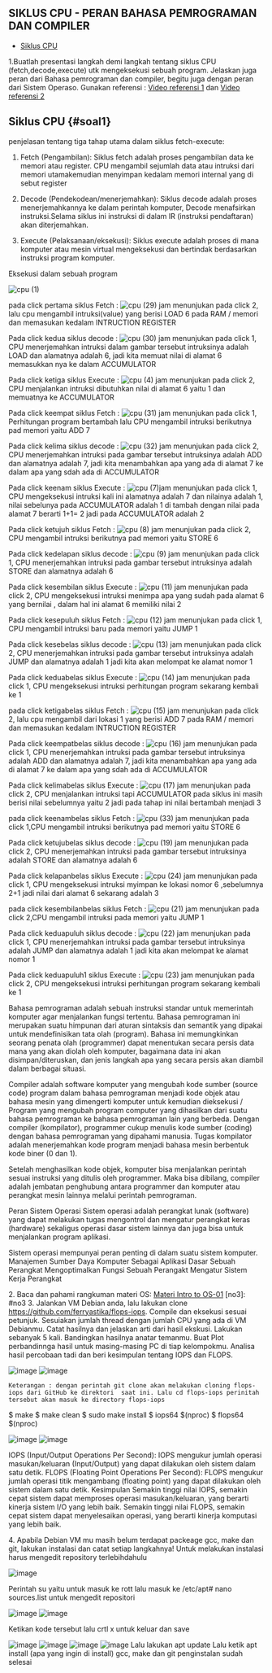 ## SIKLUS CPU - PERAN BAHASA PEMROGRAMAN DAN COMPILER

- [Siklus CPU](#soal1)

1.Buatlah presentasi langkah demi langkah tentang siklus CPU (fetch,decode,execute) utk mengeksekusi sebuah program. Jelaskan juga peran dari Bahasa pemrograman dan compiler, begitu juga dengan peran dari Sistem Operaso. Gunakan referensi : [Video referensi 1](https://www.youtube.com/watch?v=Z5JC9Ve1sfI) dan [Video referensi 2](https://www.youtube.com/watch?v=jFDMZpkUWCw)

## Siklus CPU {#soal1}


penjelasan tentang tiga tahap utama dalam siklus fetch-execute: 

1. Fetch (Pengambilan):
Siklus fetch adalah proses pengambilan data ke memori atau register. CPU mengambil sejumlah data atau intruksi dari memori utamakemudian menyimpan kedalam memori internal yang di sebut register

2. Decode (Pendekodean/menerjemahkan):
Siklus decode adalah proses menerjemahkannya ke dalam perintah komputer, Decode menafsirkan instruksi.Selama siklus ini instruksi di dalam IR (instruksi pendaftaran) akan diterjemahkan.

3. Execute (Pelaksanaan/eksekusi):
Siklus execute adalah  proses di mana komputer atau mesin virtual mengeksekusi dan bertindak berdasarkan instruksi program komputer.

Eksekusi dalam sebuah program

![cpu (1)](https://github.com/StalisAhmadSholeh/SysOP24-3123521010/assets/160557634/566da58b-c555-4807-b3d9-7147613118de)

pada click pertama siklus Fetch :
![cpu (29)](https://github.com/StalisAhmadSholeh/SysOP24-3123521010/assets/160557634/5210d90c-12a8-4912-82d2-7b53d37a7130)
jam menunjukan pada click 2, lalu cpu mengambil intruksi(value) yang berisi LOAD 6 pada RAM / memori  dan memasukan kedalam INTRUCTION REGISTER 

Pada click  kedua siklus decode :
![cpu (30)](https://github.com/StalisAhmadSholeh/SysOP24-3123521010/assets/160557634/70798991-c3bd-4c79-8060-69ec110bb8c3)
jam menunjukan pada click 1, CPU menerjemahkan intruksi dalam gambar tersebut intruksinya adalah LOAD dan alamatnya adalah 6, jadi kita memuat nilai di alamat 6 memasukkan nya ke dalam ACCUMULATOR  

Pada click  ketiga siklus Execute :
![cpu (4)](https://github.com/StalisAhmadSholeh/SysOP24-3123521010/assets/160557634/a16cc30f-c74e-4857-b7d6-e436fd97e7b3)
jam menunjukan pada click 2, CPU menjalankan intruksi dibutuhkan nilai di alamat 6 yaitu 1 dan memuatnya ke ACCUMULATOR

Pada click keempat siklus Fetch :
![cpu (31)](https://github.com/StalisAhmadSholeh/SysOP24-3123521010/assets/160557634/2889ad44-f000-4fb1-98c3-5c7d472dfa2c)
jam menunjukan pada click 1, Perhitungan program bertambah lalu CPU mengambil intruksi berikutnya pad memori yaitu ADD 7

Pada click  kelima siklus decode :
![cpu (32)](https://github.com/StalisAhmadSholeh/SysOP24-3123521010/assets/160557634/3ea4e250-40ac-43c7-a8c0-40311d4c68cb)
jam menunjukan pada click 2, CPU menerjemahkan intruksi pada gambar tersebut intruksinya adalah ADD dan alamatnya adalah 7, jadi kita menambahkan apa yang ada di alamat 7  ke dalam apa yang sdah ada di ACCUMULATOR  

Pada click  keenam siklus Execute :
![cpu (7)](https://github.com/StalisAhmadSholeh/SysOP24-3123521010/assets/160557634/6a7bce20-a0b9-4e5d-b71c-c8ef283581c3)jam menunjukan pada click 1, CPU mengeksekusi intruksi kali ini alamatnya adalah 7 dan nilainya adalah 1, nilai sebelunya pada ACCUMULATOR adalah 1  di tambah dengan nilai pada alamat 7 berarti 1+1= 2 jadi pada ACCUMULATOR adalah 2

Pada click ketujuh siklus Fetch :
![cpu (8)](https://github.com/StalisAhmadSholeh/SysOP24-3123521010/assets/160557634/51723973-c1d6-4709-b338-5f91268a25c9)
jam menunjukan pada click 2, CPU mengambil intruksi berikutnya pad memori yaitu STORE 6  

Pada click  kedelapan siklus decode :
![cpu (9)](https://github.com/StalisAhmadSholeh/SysOP24-3123521010/assets/160557634/9ea73b55-a2b0-4820-a5b9-a2137840c1c4)
jam menunjukan pada click 1,   CPU menerjemahkan intruksi pada gambar tersebut intruksinya adalah STORE dan alamatnya adalah 6

Pada click  kesembilan siklus Execute :
![cpu (11)](https://github.com/StalisAhmadSholeh/SysOP24-3123521010/assets/160557634/6a71490a-155f-4905-b566-799647eabd1d)
jam menunjukan pada click 2, CPU mengeksekusi intruksi menimpa apa yang sudah pada alamat 6 yang bernilai , dalam hal ini alamat 6 memiliki nilai 2 

Pada click kesepuluh siklus Fetch :
![cpu (12)](https://github.com/StalisAhmadSholeh/SysOP24-3123521010/assets/160557634/54917d43-8de6-4fba-b6a4-b3ee266049cf)
jam menunjukan pada click 1, CPU mengambil intruksi baru pada memori yaitu  JUMP 1

Pada click  kesebelas siklus decode :
![cpu (13)](https://github.com/StalisAhmadSholeh/SysOP24-3123521010/assets/160557634/08794a17-f990-4a96-b3e2-b32d3e3970a3)
jam menunjukan pada click 2, CPU menerjemahkan intruksi pada gambar tersebut intruksinya adalah JUMP dan alamatnya adalah 1 jadi kita akan melompat ke alamat nomor 1

Pada click  keduabelas siklus Execute :
![cpu (14)](https://github.com/StalisAhmadSholeh/SysOP24-3123521010/assets/160557634/7bd5443b-23c6-4304-8b9c-d09e4fde0c63)
jam menunjukan pada click 1, CPU mengeksekusi intruksi perhitungan program sekarang kembali ke 1

pada click ketigabelas siklus Fetch :
![cpu (15)](https://github.com/StalisAhmadSholeh/SysOP24-3123521010/assets/160557634/f7421e5b-716d-4ec9-9996-c71ee33a56b5)
jam menunjukan pada click 2, lalu cpu mengambil dari lokasi 1 yang berisi ADD 7 pada RAM / memori  dan memasukan kedalam INTRUCTION REGISTER 

Pada click  keempatbelas siklus decode :
![cpu (16)](https://github.com/StalisAhmadSholeh/SysOP24-3123521010/assets/160557634/632ca023-41d5-432a-ad82-6d0c707270c3)
jam menunjukan pada click 1,  CPU menerjemahkan intruksi pada gambar tersebut intruksinya adalah ADD dan alamatnya adalah 7, jadi kita menambahkan apa yang ada di alamat 7  ke dalam apa yang sdah ada di ACCUMULATOR  
 

Pada click  kelimabelas siklus Execute :
![cpu (17)](https://github.com/StalisAhmadSholeh/SysOP24-3123521010/assets/160557634/7b94a79b-c071-42ce-9854-4463e409b43f)
jam menunjukan pada click 2, CPU menjalankan intruksi tapi ACCUMULATOR pada siklus ini masih berisi nilai sebelumnya yaitu 2 jadi pada tahap ini nilai bertambah menjadi 3


pada click keenambelas siklus Fetch :
![cpu (33)](https://github.com/StalisAhmadSholeh/SysOP24-3123521010/assets/160557634/048e8bed-5a95-4c68-9050-128ed4572953)
jam menunjukan pada click 1,CPU mengambil intruksi berikutnya pad memori yaitu STORE 6 

Pada click  ketujubelas siklus decode :
![cpu (19)](https://github.com/StalisAhmadSholeh/SysOP24-3123521010/assets/160557634/4d4fe51a-28df-4441-9465-ee945b1793f7)
jam menunjukan pada click 2, CPU menerjemahkan intruksi pada gambar tersebut intruksinya adalah STORE dan alamatnya adalah 6
 
Pada click  kelapanbelas siklus Execute :
![cpu (24)](https://github.com/StalisAhmadSholeh/SysOP24-3123521010/assets/160557634/d5cc09e7-bef3-41b2-8899-0edbb7736169)
jam menunjukan pada click 1,  CPU mengeksekusi intruksi myimpan ke lokasi nomor 6 ,sebelumnya 2+1 jadi nilai dari alamat 6 sekarang adalah 3


pada click kesembilanbelas siklus Fetch :
![cpu (21)](https://github.com/StalisAhmadSholeh/SysOP24-3123521010/assets/160557634/f330df84-c88c-4362-9cbf-d205b3468a10)
jam menunjukan pada click 2,CPU mengambil intruksi  pada memori yaitu  JUMP 1

Pada click  keduapuluh siklus decode :
![cpu (22)](https://github.com/StalisAhmadSholeh/SysOP24-3123521010/assets/160557634/201367d0-d1ba-4ed2-b52d-c988dce70496)
jam menunjukan pada click 1, CPU menerjemahkan intruksi pada gambar tersebut intruksinya adalah JUMP dan alamatnya adalah 1 jadi kita akan melompat ke alamat nomor 1
 
Pada click  keduapuluh1 siklus Execute :
![cpu (23)](https://github.com/StalisAhmadSholeh/SysOP24-3123521010/assets/160557634/eb396340-96b9-4e75-abe7-4b8117ae9162)
jam menunjukan pada click 2,  CPU mengeksekusi intruksi perhitungan program sekarang kembali ke 1








Bahasa pemrograman adalah sebuah instruksi standar untuk memerintah komputer agar menjalankan fungsi tertentu. Bahasa pemrograman ini merupakan suatu himpunan dari aturan sintaksis dan semantik yang dipakai untuk mendefinisikan tata olah (program). Bahasa ini memungkinkan seorang penata olah (programmer) dapat menentukan secara persis data mana yang akan diolah oleh komputer, bagaimana data ini akan disimpan/diteruskan, dan jenis langkah apa yang secara persis akan diambil dalam berbagai situasi.

Compiler adalah software komputer yang mengubah kode sumber (source code) program dalam bahasa pemrograman menjadi kode objek atau bahasa mesin yang dimengerti komputer untuk kemudian dieksekusi / Program yang mengubah program computer yang dihasilkan dari suatu bahasa pemrograman ke bahasa pemrograman lain yang berbeda.
Dengan compiler (kompilator), programmer cukup menulis kode sumber (coding) dengan bahasa pemrograman yang dipahami manusia. Tugas kompilator adalah menerjemahkan kode program menjadi bahasa mesin berbentuk kode biner (0 dan 1).

Setelah menghasilkan kode objek, komputer bisa menjalankan perintah sesuai instruksi yang ditulis oleh programmer.
Maka bisa dibilang, compiler adalah jembatan penghubung antara programmer dan komputer atau perangkat mesin lainnya melalui perintah pemrograman.

Peran Sistem Operasi
Sistem operasi adalah perangkat lunak (software) yang dapat melakukan tugas mengontrol dan mengatur perangkat keras (hardware) sekaligus operasi dasar sistem lainnya dan juga bisa untuk menjalankan program aplikasi.

Sistem operasi mempunyai peran penting di dalam suatu sistem komputer.
Manajemen Sumber Daya Komputer
Sebagai Aplikasi Dasar Sebuah Perangkat
Mengoptimalkan Fungsi Sebuah Perangakt
Mengatur Sistem Kerja Perangkat

[no2]: #no2
2. Baca dan pahami rangkuman materi OS: [Materi Intro to OS-01](https://github.com/ferryastika/OS-01)
[no3]: #no3
3. Jalankan VM Debian anda, lalu lakukan clone https://github.com/ferryastika/flops-iops. Compile dan eksekusi sesuai petunjuk. Sesuiakan jumlah thread dengan jumlah CPU yang ada di VM Debianmu. Catat hasilnya dan jelaskan arti dari hasil ekskusi. Lakukan sebanyak 5 kali. Bandingkan hasilnya anatar temanmu. Buat Plot perbandinnga hasil untuk masing-masing PC di tiap kelompokmu. Analisa hasil percobaan tadi dan beri kesimpulan tentang IOPS dan FLOPS.

 
![image](https://github.com/StalisAhmadSholeh/SysOP24-3123521010/assets/160557634/5b4d656e-8515-4493-b161-287dfd6952af)
![image](https://github.com/StalisAhmadSholeh/SysOP24-3123521010/assets/160557634/13354f59-caea-4425-9bba-78b26ac534d8)

	Keterangan : dengan perintah git clone akan melakukan cloning flops-iops dari GitHub ke direktori  saat ini. Lalu cd flops-iops perinitah tersebut akan masuk ke directory flops-iops
  $ make
  $ make clean
  $ sudo make install
  $ iops64 $(nproc)
  $ flops64 $(nproc)
 
![image](https://github.com/StalisAhmadSholeh/SysOP24-3123521010/assets/160557634/cbe29999-80d0-40b0-b578-5640bd52aa48)
![image](https://github.com/StalisAhmadSholeh/SysOP24-3123521010/assets/160557634/6f0c8e81-24a7-4487-837b-500ace8d6c79)

IOPS (Input/Output Operations Per Second):
IOPS mengukur jumlah operasi masukan/keluaran (Input/Output) yang dapat dilakukan oleh sistem dalam satu detik.
FLOPS (Floating Point Operations Per Second):
FLOPS mengukur jumlah operasi titik mengambang (floating point) yang dapat dilakukan oleh sistem dalam satu detik.
Kesimpulan
Semakin tinggi nilai IOPS, semakin cepat sistem dapat memproses operasi masukan/keluaran, yang berarti kinerja sistem I/O yang lebih baik. Semakin tinggi nilai FLOPS, semakin cepat sistem dapat menyelesaikan operasi, yang berarti kinerja komputasi yang lebih baik.

 
[no4]: #no4
4.	Apabila Debian VM mu masih belum terdapat packeage gcc, make dan git, lakukan instalasi dan catat setiap langkahnya!
Untuk melakukan instalasi harus mengedit repository terlebihdahulu 
 
![image](https://github.com/StalisAhmadSholeh/SysOP24-3123521010/assets/160557634/2785efbe-fea1-4681-b271-96d16b41633b)

Perintah su yaitu untuk masuk ke rott lalu masuk ke /etc/apt# nano sources.list untuk mengedit repositori
 
![image](https://github.com/StalisAhmadSholeh/SysOP24-3123521010/assets/160557634/9e32a3e4-14e7-4d00-8882-d2392ea0082f)
![image](https://github.com/StalisAhmadSholeh/SysOP24-3123521010/assets/160557634/8494c88d-4bc3-4bb7-a9e7-208aad490ab9)
 
Ketikan kode tersebut lalu crtl x untuk keluar dan save
 
![image](https://github.com/StalisAhmadSholeh/SysOP24-3123521010/assets/160557634/175f49e9-f4d2-4719-99f8-ebfe451d88c7)
![image](https://github.com/StalisAhmadSholeh/SysOP24-3123521010/assets/160557634/b11c88c9-05f8-4206-9fa0-4d128e34de9c)
![image](https://github.com/StalisAhmadSholeh/SysOP24-3123521010/assets/160557634/88b7868d-13a8-4ddf-bcda-08ffdb6a65a0)
![image](https://github.com/StalisAhmadSholeh/SysOP24-3123521010/assets/160557634/486ab920-27be-4cf9-a5eb-43234f79aa9d)
Lalu lakukan apt update 
Lalu ketik apt install (apa yang ingin di install) gcc, make dan git
penginstalan sudah selesai
